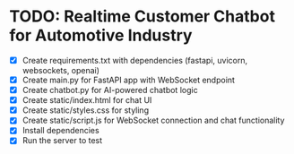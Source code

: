 # TODO: Realtime Customer Chatbot for Automotive Industry

- [x] Create requirements.txt with dependencies (fastapi, uvicorn, websockets, openai)
- [x] Create main.py for FastAPI app with WebSocket endpoint
- [x] Create chatbot.py for AI-powered chatbot logic
- [x] Create static/index.html for chat UI
- [x] Create static/styles.css for styling
- [x] Create static/script.js for WebSocket connection and chat functionality
- [x] Install dependencies
- [x] Run the server to test
